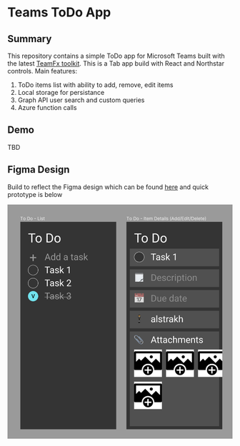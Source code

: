 # Teams ToDo App

## Summary

This repository contains a simple ToDo app for Microsoft Teams built with the latest [TeamFx toolkit](https://docs.microsoft.com/en-us/javascript/api/@microsoft/teamsfx/?view=msteams-client-js-latest). This is a Tab app build with React and Northstar controls. Main features:

1. ToDo items list with ability to add, remove, edit items
1. Local storage for persistance
1. Graph API user search and custom queries
1. Azure function calls

## Demo

TBD

## Figma Design

Build to reflect the Figma design which can be found [here](https://www.figma.com/file/UHHwGcx8YG30LO6fp5gY21/TODO-App) and quick prototype is below

![Figma Prototype](todo-figma-prototype.png)
